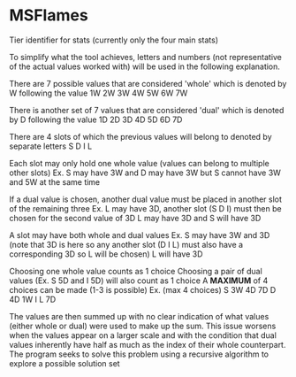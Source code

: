 # MSFlames
Tier identifier for stats (currently only the four main stats)

To simplify what the tool achieves, letters and numbers (not representative of the actual values worked with) will be used in the following explanation.

There are 7 possible values that are considered 'whole' which is denoted by W following the value
1W 2W 3W 4W 5W 6W 7W

There is another set of 7 values that are considered 'dual' which is denoted by D following the value
1D 2D 3D 4D 5D 6D 7D

There are 4 slots of which the previous values will belong to denoted by separate letters
S D I L

Each slot may only hold one whole value (values can belong to multiple other slots)
Ex. S may have 3W and D may have 3W but S cannot have 3W and 5W at the same time

If a dual value is chosen, another dual value must be placed in another slot of the remaining three
Ex. L may have 3D, another slot (S D I) must then be chosen for the second value of 3D
L may have 3D and S will have 3D

A slot may have both whole and dual values
Ex. S may have 3W and 3D  (note that 3D is here so any another slot (D I L) must also have a corresponding 3D so L will be chosen) L will have 3D

Choosing one whole value counts as 1 choice
Choosing a pair of dual values (Ex. S 5D and I 5D) will also count as 1 choice
A **MAXIMUM** of 4 choices can be made (1-3 is possible)
Ex. (max 4 choices)
S 3W 4D 7D
D 4D 1W
I 
L 7D

The values are then summed up with no clear indication of what values (either whole or dual) were used to make up the sum. This issue worsens when the values appear on a larger scale and with the condition that dual values inherently have half as much as the index of their whole counterpart.
The program seeks to solve this problem using a recursive algorithm to explore a possible solution set
